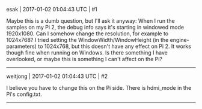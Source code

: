 esak | 2017-01-02 01:04:43 UTC | #1

Maybe this is a dumb question, but I'll ask it anyway:
When I run the samples on my Pi 2, the debug info says it's starting in windowed mode 1920x1080.
Can I somehow change the resolution, for example to 1024x768?
I tried setting the WindowWidth/WindowHeight (in the engine-parameters) to 1024x768, but this doesn't have any effect on Pi 2.
It works though fine when running on Windows.
Is there something I have overlooked, or maybe this is something I can't affect on the Pi?

-------------------------

weitjong | 2017-01-02 01:04:43 UTC | #2

I believe you have to change this on the Pi side. There is hdmi_mode in the Pi's config.txt.

-------------------------

